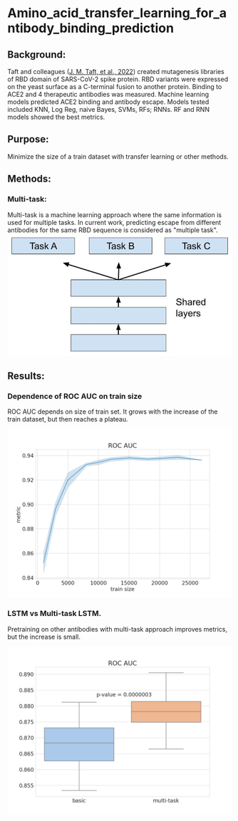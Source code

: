 # Amino_acid_transfer_learning_for_antibody_binding_prediction

## Background:
Taft and colleagues ([J. M. Taft, et al., 2022](https://www.ncbi.nlm.nih.gov/pmc/articles/PMC9428596/)) created mutagenesis libraries of RBD domain of SARS-CoV-2 spike protein. RBD variants were expressed on the yeast surface as a C-terminal fusion to another protein. Binding to ACE2 and 4 therapeutic antibodies was measured.
Machine learning models predicted ACE2 binding and antibody escape. Models tested included KNN, Log Reg, naive Bayes, SVMs, RFs; RNNs. RF and RNN models showed the best metrics.

## Purpose:
Minimize the size of a train dataset with transfer learning or other methods.

## Methods:

### Multi-task:
Multi-task is a machine learning approach where the same information is used for multiple tasks. In current work, predicting escape from different antibodies for the same RBD sequence is considered as "multiple task".
![img](images/multi_task.jpg)

## Results:
### Dependence of ROC AUC on train size
ROC AUC depends on size of train set. It grows with the increase of the train dataset, but then reaches a plateau.

![img](images/train_size.png)

### LSTM vs Multi-task LSTM.
Pretraining on other antibodies with multi-task approach improves metrics, but the increase is small.

![img](images/roc_auc.png)
